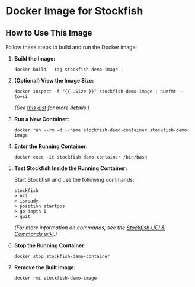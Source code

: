 # Docker Image for Stockfish

## How to Use This Image

Follow these steps to build and run the Docker image:

1. **Build the Image:**

    ```
    docker build --tag stockfish-demo-image .
    ```

2. **(Optional) View the Image Size:**

    ```
    docker inspect -f "{{ .Size }}" stockfish-demo-image | numfmt --to=si
    ```

    *(See [this gist](https://gist.github.com/MichaelSimons/fb588539dcefd9b5fdf45ba04c302db6) for more details.)*

3. **Run a New Container:**

    ```
    docker run --rm -d --name stockfish-demo-container stockfish-demo-image
    ```

4. **Enter the Running Container:**

    ```
    docker exec -it stockfish-demo-container /bin/bash
    ```

5. **Test Stockfish Inside the Running Container:**

    Start Stockfish and use the following commands:

    ```
    stockfish
    > uci
    > isready
    > position startpos
    > go depth 1
    > quit
    ```

    *(For more information on commands, see the [Stockfish UCI & Commands wiki](https://github.com/official-stockfish/Stockfish/wiki/UCI-&-Commands).)*

6. **Stop the Running Container:**

    ```
    docker stop stockfish-demo-container
    ```

7. **Remove the Built Image:**

    ```
    docker rmi stockfish-demo-image
    ```
